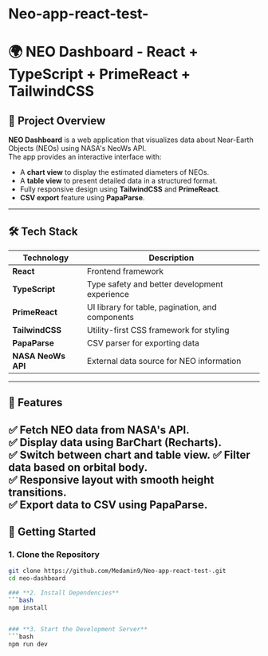 # Neo-app-react-test-

# 🌍 NEO Dashboard - React + TypeScript + PrimeReact + TailwindCSS

## 🚀 Project Overview
**NEO Dashboard** is a web application that visualizes data about Near-Earth Objects (NEOs) using NASA's NeoWs API.  
The app provides an interactive interface with:
- A **chart view** to display the estimated diameters of NEOs.
- A **table view** to present detailed data in a structured format.
- Fully responsive design using **TailwindCSS** and **PrimeReact**.
- **CSV export** feature using **PapaParse**.
---

## 🛠️ Tech Stack
| Technology | Description |
|------------|-------------|
| **React** | Frontend framework |
| **TypeScript** | Type safety and better development experience |
| **PrimeReact** | UI library for table, pagination, and components |
| **TailwindCSS** | Utility-first CSS framework for styling |
| **PapaParse** | CSV parser for exporting data |
| **NASA NeoWs API** | External data source for NEO information |


---

## 🎯 Features
✅ Fetch NEO data from NASA's API.  
✅ Display data using **BarChart** (Recharts).  
✅ Switch between chart and table view. 
✅ Filter data based on orbital body.  
✅ Responsive layout with smooth height transitions.   
✅ Export data to CSV using **PapaParse**.
---


## 🚀 Getting Started

### **1. Clone the Repository**
```bash
git clone https://github.com/Medamin9/Neo-app-react-test-.git
cd neo-dashboard

### **2. Install Dependencies**
```bash
npm install


### **3. Start the Development Server**
```bash
npm run dev 

